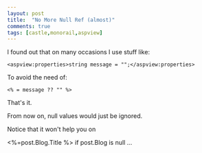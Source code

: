 ```yaml
---
layout: post
title:  "No More Null Ref (almost)"
comments: true
tags: [castle,monorail,aspview]
---
```



I found out that on many occasions I use stuff like:

```
<aspview:properties>string message = "";</aspview:properties>
```

To avoid the need of:

```
<% = message ?? "" %>
```



That's it.

From now on, null values would just be ignored.



Notice that it won't help you on

<%=post.Blog.Title %> if post.Blog is null ...

